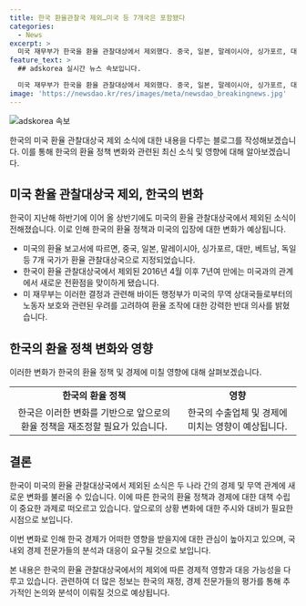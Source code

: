 ```yaml
---
title: 한국 환율관찰국 제외…미국 등 7개국은 포함됐다
categories:
  - News
excerpt: >
  미국 재무부가 한국을 환율 관찰대상에서 제외했다. 중국, 일본, 말레이시아, 싱가포르, 대만, 베트남, 독일은 관찰대상국으로 지정됐는데, 한국은 2016년 이후 두 번째로 제외됐다. 미국은 무역 상대국들의 통화 가치 조작에 반대한다고 밝혔다. (150자)
feature_text: >
  ## adskorea 실시간 뉴스 속보입니다.

  미국 재무부가 한국을 환율 관찰대상에서 제외했다. 중국, 일본, 말레이시아, 싱가포르, 대만, 베트남, 독일은 관찰대상국으로 지정됐는데, 한국은 2016년 이후 두 번째로 제외됐다. 미국은 무역 상대국들의 통화 가치 조작에 반대한다고 밝혔다. (150자)
image: 'https://newsdao.kr/res/images/meta/newsdao_breakingnews.jpg'
---
```


<p><img src="https://newsdao.kr/res/images/meta/newsdao_breakingnews.jpg" alt="adskorea 속보" /></p>

<p>한국의 미국 환율 관찰대상국 제외 소식에 대한 내용을 다루는 블로그를 작성해보겠습니다. 이를 통해 한국의 환율 정책 변화와 관련된 최신 소식 및 영향에 대해 알아보겠습니다.</p>

<h2 data-ke-size="size26">미국 환율 관찰대상국 제외, 한국의 변화</h2>

<p>한국이 지난해 하반기에 이어 올 상반기에도 미국의 환율 관찰대상국에서 제외된 소식이 전해졌습니다. 이로 인해 한국의 환율 정책과 미국의 입장에 대한 변화가 예상됩니다. </p>

<ul>
  <li>미국의 환율 보고서에 따르면, 중국, 일본, 말레이시아, 싱가포르, 대만, 베트남, 독일 등 7개 국가가 환율 관찰대상국으로 지정되었습니다.</li>
  <li>한국이 환율 관찰대상국에서 제외된 2016년 4월 이후 7년여 만에는 미국과의 관계에서 새로운 전환점을 맞이하게 됐습니다.</li>
  <li>미 재무부는 이러한 결정과 관련해 바이든 행정부가 미국의 무역 상대국들로부터의 노동자 보호와 관련된 우려를 고려하여 환율 조작에 대한 강력한 반대 의사를 밝혔습니다.</li>
</ul>

<p data-ke-size="size16"></p>

<h2 data-ke-size="size26">한국의 환율 정책 변화와 영향</h2>

<p>이러한 변화가 한국의 환율 정책 및 경제에 미칠 영향에 대해 살펴보겠습니다.</p>

<p data-ke-size="size16"></p>

<table>
  <tr>
    <td style="text-align: center; height: 17px;"><b>한국의 환율 정책</b></td>
    <td style="text-align: center; height: 17px;"><b>영향</b></td>
  </tr>
  <tr>
    <td style="text-align: center; height: 17px;">한국은 이러한 변화를 기반으로 앞으로의 환율 정책을 재조정할 필요가 있습니다.</td>
    <td style="text-align: center; height: 17px;">한국의 수출업체 및 경제에 미치는 영향이 예상됩니다.</td>
  </tr>
</table>

<p data-ke-size="size16"></p>

<h2 data-ke-size="size26">결론</h2>

<p>한국이 미국의 환율 관찰대상국에서 제외된 소식은 두 나라 간의 경제 및 무역 관계에 새로운 변화를 불러올 수 있습니다. 이에 따른 한국의 환율 정책과 경제에 대한 대책 수립이 중요한 과제로 떠오르고 있습니다. 앞으로의 상황 변화에 대한 주시와 대비가 필요한 시점으로 보입니다.</p>

<p>이번 변화로 인해 한국 경제가 어떠한 영향을 받을지에 대한 관심이 높아지고 있으며, 국내외 경제 전문가들의 분석과 대응이 요구될 것으로 보입니다.</p>

<p data-ke-size="size16"></p>

<p>본 내용은 한국의 환율 관찰대상국에서의 제외에 따른 경제적 영향과 대응 가능성을 다루고 있습니다. 관련하여 더 많은 정보는 한국의 재정, 경제 전문가들의 평가를 통해 추가적인 논의와 분석이 이뤄질 것으로 예상됩니다.</p>

